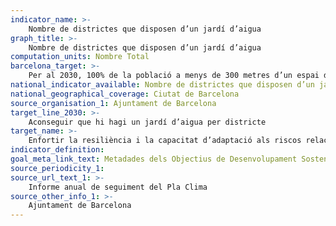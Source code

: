 ```yaml
---
indicator_name: >-
    Nombre de districtes que disposen d’un jardí d’aigua
graph_title: >-
    Nombre de districtes que disposen d’un jardí d’aigua
computation_units: Nombre Total
barcelona_target: >-
    Per al 2030, 100% de la població a menys de 300 metres d’un espai de refugi climàtic i un jardí d’aigua per districte
national_indicator_available: Nombre de districtes que disposen d’un jardí d’aigua
national_geographical_coverage: Ciutat de Barcelona 
source_organisation_1: Ajuntament de Barcelona
target_line_2030: >-
    Aconseguir que hi hagi un jardí d’aigua per districte
target_name: >-
    Enfortir la resiliència i la capacitat d’adaptació als riscos relacionats amb el clima i els desastres naturals a tots els països
indicator_definition:
goal_meta_link_text: Metadades dels Objectius de Desenvolupament Sostenible de les Nacions Unides (pdf 894kB)
source_periodicity_1: 
source_url_text_1: >-
    Informe anual de seguiment del Pla Clima
source_other_info_1: >-
    Ajuntament de Barcelona
---
```

